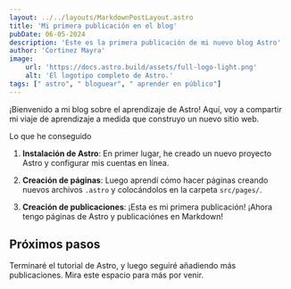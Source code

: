 ```yaml
---
layout: ../../layouts/MarkdownPostLayout.astro
title: 'Mi primera publicación en el blog'
pubDate: 06-05-2024
description: 'Este es la primera publicación de mi nuevo blog Astro'
author: 'Cortinez Mayra'
image:
    url: 'https://docs.astro.build/assets/full-logo-light.png'
    alt: 'El logotipo completo de Astro.'
tags: [" astro", " bloguear", " aprender en público"]
---
```


¡Bienvenido a mi blog sobre el aprendizaje de Astro! Aquí, voy a compartir mi viaje de aprendizaje a medida que construyo un nuevo sitio web.

  Lo que he conseguido

1. **Instalación de Astro**: En primer lugar, he creado un nuevo proyecto Astro y configurar mis cuentas en línea.

2. **Creación de páginas**: Luego aprendí cómo hacer páginas creando nuevos archivos `.astro` y colocándolos en la carpeta `src/pages/`.

3. **Creación de publicaciones**: ¡Esta es mi primera publicación! ¡Ahora tengo páginas de Astro y publicaciónes en Markdown!

## Próximos pasos

Terminaré el tutorial de Astro, y luego seguiré añadiendo más publicaciones. Mira este espacio para más por venir.